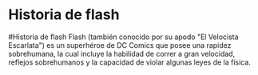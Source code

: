 # Historia de flash
#Historia de flash Flash (también conocido por su apodo "El Velocista Escarlata") es un superhéroe de DC Comics que posee una rapidez sobrehumana, la cual incluye la habilidad de correr a gran velocidad, reflejos sobrehumanos y la capacidad de violar algunas leyes de la física.

